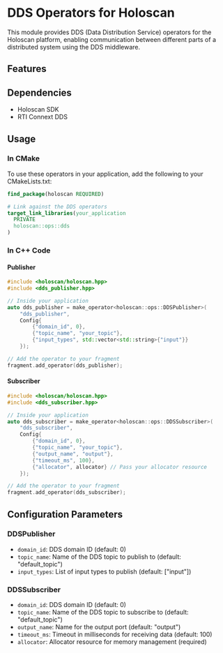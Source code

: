 # DDS Operators for Holoscan

This module provides DDS (Data Distribution Service) operators for the Holoscan platform, enabling communication between different parts of a distributed system using the DDS middleware.

## Features


## Dependencies

- Holoscan SDK
- RTI Connext DDS

## Usage

### In CMake

To use these operators in your application, add the following to your CMakeLists.txt:

```cmake
find_package(holoscan REQUIRED)

# Link against the DDS operators
target_link_libraries(your_application
  PRIVATE
  holoscan::ops::dds
)
```

### In C++ Code

#### Publisher

```cpp
#include <holoscan/holoscan.hpp>
#include <dds_publisher.hpp>

// Inside your application
auto dds_publisher = make_operator<holoscan::ops::DDSPublisher>(
    "dds_publisher",
    Config{
        {"domain_id", 0},
        {"topic_name", "your_topic"},
        {"input_types", std::vector<std::string>{"input"}}
    });

// Add the operator to your fragment
fragment.add_operator(dds_publisher);
```

#### Subscriber

```cpp
#include <holoscan/holoscan.hpp>
#include <dds_subscriber.hpp>

// Inside your application
auto dds_subscriber = make_operator<holoscan::ops::DDSSubscriber>(
    "dds_subscriber",
    Config{
        {"domain_id", 0},
        {"topic_name", "your_topic"},
        {"output_name", "output"},
        {"timeout_ms", 100},
        {"allocator", allocator} // Pass your allocator resource
    });

// Add the operator to your fragment
fragment.add_operator(dds_subscriber);
```

## Configuration Parameters

### DDSPublisher

- `domain_id`: DDS domain ID (default: 0)
- `topic_name`: Name of the DDS topic to publish to (default: "default_topic")
- `input_types`: List of input types to publish (default: ["input"])

### DDSSubscriber

- `domain_id`: DDS domain ID (default: 0)
- `topic_name`: Name of the DDS topic to subscribe to (default: "default_topic")
- `output_name`: Name for the output port (default: "output")
- `timeout_ms`: Timeout in milliseconds for receiving data (default: 100)
- `allocator`: Allocator resource for memory management (required)
